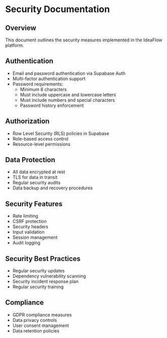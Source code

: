 # Security Documentation

## Overview
This document outlines the security measures implemented in the IdeaFlow platform.

## Authentication
- Email and password authentication via Supabase Auth
- Multi-factor authentication support
- Password requirements:
  - Minimum 8 characters
  - Must include uppercase and lowercase letters
  - Must include numbers and special characters
  - Password history enforcement

## Authorization
- Row Level Security (RLS) policies in Supabase
- Role-based access control
- Resource-level permissions

## Data Protection
- All data encrypted at rest
- TLS for data in transit
- Regular security audits
- Data backup and recovery procedures

## Security Features
- Rate limiting
- CSRF protection
- Security headers
- Input validation
- Session management
- Audit logging

## Security Best Practices
- Regular security updates
- Dependency vulnerability scanning
- Security incident response plan
- Regular security training

## Compliance
- GDPR compliance measures
- Data privacy controls
- User consent management
- Data retention policies